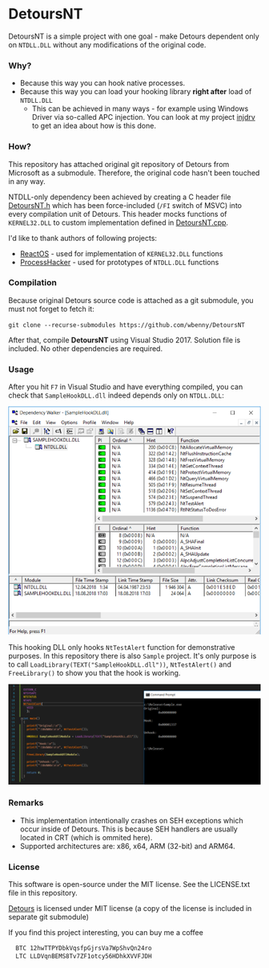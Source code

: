 # DetoursNT

DetoursNT is a simple project with one goal - make Detours dependent only on `NTDLL.DLL` without any modifications of
the original code.

### Why?

- Because this way you can hook native processes.
- Because this way you can load your hooking library **right after** load of `NTDLL.DLL`
  - This can be achieved in many ways - for example using Windows Driver via so-called APC injection.
    You can look at my project [injdrv][injdrv] to get an idea about how is this done.

### How?

This repository has attached original git repository of Detours from Microsoft as a submodule.
Therefore, the original code hasn't been touched in any way.

NTDLL-only dependency been achieved by creating a C header file [DetoursNT.h](DetoursNT/DetoursNT.h) which has
been force-included (`/FI` switch of MSVC) into every compilation unit of Detours. This header
mocks functions of `KERNEL32.DLL` to custom implementation defined in [DetoursNT.cpp](DetoursNT/DetoursNT.cpp).

I'd like to thank authors of following projects:
- [ReactOS][reactos] - used for implementation of `KERNEL32.DLL` functions
- [ProcessHacker][processhacker] - used for prototypes of `NTDLL.DLL` functions

### Compilation

Because original Detours source code is attached as a git submodule, you must not forget to fetch it:

`git clone --recurse-submodules https://github.com/wbenny/DetoursNT`

After that, compile **DetoursNT** using Visual Studio 2017. Solution file is included. No other dependencies are required.

### Usage

After you hit `F7` in Visual Studio and have everything compiled, you can check that `SampleHookDLL.dll`
indeed depends only on `NTDLL.DLL`:

![Dependency Walker](Images/depends.png)

This hooking DLL only hooks `NtTestAlert` function for demonstrative purposes. In this repository there is also
`Sample` project. It's only purpose is to call `LoadLibrary(TEXT("SampleHookDLL.dll"))`, `NtTestAlert()` and
`FreeLibrary()` to show you that the hook is working.

![Sample](Images/sample.png)

### Remarks

- This implementation intentionally crashes on SEH exceptions which occur inside of Detours. This is because SEH
  handlers are usually located in CRT (which is ommited here).
- Supported architectures are: x86, x64, ARM (32-bit) and ARM64.


### License

This software is open-source under the MIT license. See the LICENSE.txt file in this repository.

[Detours][detours] is licensed under MIT license (a copy of the license is included in separate git submodule)

If you find this project interesting, you can buy me a coffee

```
  BTC 12hwTTPYDbkVqsfpGjrsVa7WpShvQn24ro
  LTC LLDVqnBEMS8Tv7ZF1otcy56HDhkXVVFJDH
```

  [detours]: <https://github.com/Microsoft/Detours>
  [injdrv]: <https://github.com/wbenny/injdrv>
  [reactos]: <https://www.reactos.org/>
  [processhacker]: <https://github.com/processhacker/processhacker/tree/master/phnt/include>